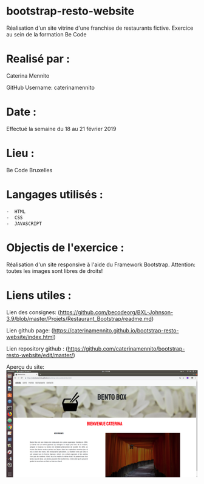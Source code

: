 # bootstrap-resto-website

Réalisation d'un site vitrine d'une franchise de restaurants fictive. Exercice au sein de la formation Be Code

# Realisé par :

Caterina Mennito   

GitHub Username: caterinamennito

# Date :

Effectué la semaine du 18 au 21 février 2019

# Lieu :
Be Code Bruxelles

# Langages utilisés :

    -  HTML
    -  CSS
    -  JAVASCRIPT

# Objectis de l'exercice :
Réalisation d'un site responsive à l'aide du Framework Bootstrap.
Attention: toutes les images sont libres de droits!


# Liens utiles :

Lien des consignes: (https://github.com/becodeorg/BXL-Johnson-3.9/blob/master/Projets/Restaurant_Bootstrap/readme.md)

Lien github page: (https://caterinamennito.github.io/bootstrap-resto-website/index.html)

Lien repository github : (https://github.com/caterinamennito/bootstrap-resto-website/edit/master/)

Aperçu du site:
![erçu du site](/assets/img/Screenshot.png?raw=true "Screenshot")
